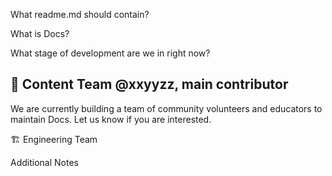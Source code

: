 What readme.md should contain?

What is Docs?

What stage of development are we in right now?

📝 Content Team
@xxyyzz, main contributor
---
We are currently building a team of community volunteers and educators to maintain Docs. Let us know if you are interested.

🏗 Engineering Team



Additional Notes
